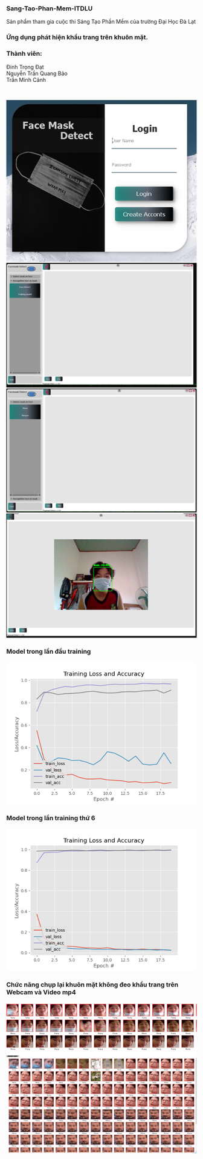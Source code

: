 ### Sang-Tao-Phan-Mem-ITDLU
Sản phẩm tham gia cuộc thi Sáng Tạo Phần Mềm của trường Đại Học Đà Lạt
<br/>
### Ứng dụng phát hiện khẩu trang trên khuôn mặt.
### Thành viên: <br/>
Đinh Trọng Đạt <br/>
Nguyễn Trần Quang Bảo <br/>
Trần Minh Cảnh <br/>

<br/>


![image1](https://github.com/Dat0309/Sang-Tao-Phan-Mem-ITDLU/blob/main/LoginUipicture.png)
![image4](https://github.com/Dat0309/Sang-Tao-Phan-Mem-ITDLU/blob/main/window.png)
![image4](https://github.com/Dat0309/Sang-Tao-Phan-Mem-ITDLU/blob/main/window2.png)
![image4](https://github.com/Dat0309/Sang-Tao-Phan-Mem-ITDLU/blob/main/mainwindow_picture.png)
### Model trong lần đầu training
![image4](https://github.com/Dat0309/Sang-Tao-Phan-Mem-ITDLU/blob/main/plot.png)
### Model trong lần training thứ 6
![image4](https://github.com/Dat0309/Sang-Tao-Phan-Mem-ITDLU/blob/main/plot5.png)
### Chức năng chụp lại khuôn mặt không đeo khẩu trang trên Webcam và Video mp4
![image4](https://github.com/Dat0309/Sang-Tao-Phan-Mem-ITDLU/blob/main/test_model2.png)
![image4](https://github.com/Dat0309/Sang-Tao-Phan-Mem-ITDLU/blob/main/test_model1.png)
